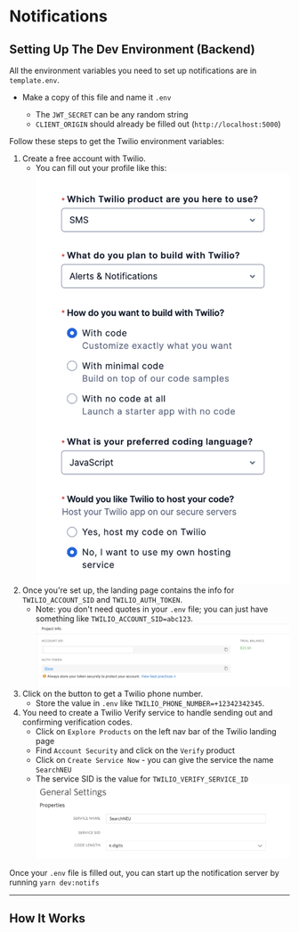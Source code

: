 # Notifications

## Setting Up The Dev Environment (Backend)

All the environment variables you need to set up notifications are in `template.env`.

- Make a copy of this file and name it `.env`

  - The `JWT_SECRET` can be any random string
  - `CLIENT_ORIGIN` should already be filled out (`http://localhost:5000`)

Follow these steps to get the Twilio environment variables:

1. Create a free account with Twilio.
   - You can fill out your profile like this: ![Twilio Setup](./twilioSetup.png)
2. Once you're set up, the landing page contains the info for `TWILIO_ACCOUNT_SID` and `TWILIO_AUTH_TOKEN`.
   - Note: you don't need quotes in your `.env` file; you can just have something like `TWILIO_ACCOUNT_SID=abc123`.
     ![Twilio Landing page](./twilioLandingPage.png)
3. Click on the button to get a Twilio phone number.
   - Store the value in `.env` like `TWILIO_PHONE_NUMBER=+12342342345`.
4. You need to create a Twilio Verify service to handle sending out and confirming verification codes.
   - Click on `Explore Products` on the left nav bar of the Twilio landing page
   - Find `Account Security` and click on the `Verify` product
   - Click on `Create Service Now` - you can give the service the name `SearchNEU`
   - The service SID is the value for `TWILIO_VERIFY_SERVICE_ID` ![Twilio Verify SID](./twilioVerifySID.png)

Once your `.env` file is filled out, you can start up the notification server by running `yarn dev:notifs`

---

## How It Works
